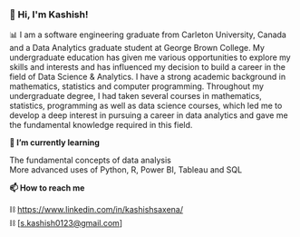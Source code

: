 ### 👋 Hi, I'm Kashish!

📊 I am a software engineering graduate from Carleton University, Canada and a Data Analytics graduate student at George Brown College. My undergraduate education has given me various opportunities to explore my skills and interests and has influenced my decision to build a career in the field of Data Science & Analytics. I have a strong academic background in mathematics, statistics and computer programming. Throughout my undergraduate degree, I had taken several courses in mathematics, statistics, programming as well as data science courses, which led me to develop a deep interest in pursuing a career in data analytics and gave me the fundamental knowledge required in this field. 

**🌱 I’m currently learning**

The fundamental concepts of data analysis\
More advanced uses of Python, R, Power BI, Tableau and SQL   

**📫 How to reach me**

⛓ https://www.linkedin.com/in/kashishsaxena/ \
⛓ [s.kashish0123@gmail.com]


<!--
**Kashish-Saxena/Kashish-Saxena** is a ✨ _special_ ✨ repository because its `README.md` (this file) appears on your GitHub profile.

Here are some ideas to get you started:

- 🔭 I’m currently working on ...
- 🌱 I’m currently learning ...
- 👯 I’m looking to collaborate on ...
- 🤔 I’m looking for help with ...
- 💬 Ask me about ...
- 📫 How to reach me: ...
- 😄 Pronouns: ...
- ⚡ Fun fact: ...
-->
